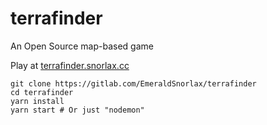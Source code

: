 # terrafinder

An Open Source map-based game

Play at [terrafinder.snorlax.cc](https://terrafinder.snorlax.cc)

```
git clone https://gitlab.com/EmeraldSnorlax/terrafinder
cd terrafinder
yarn install
yarn start # Or just "nodemon"
```


